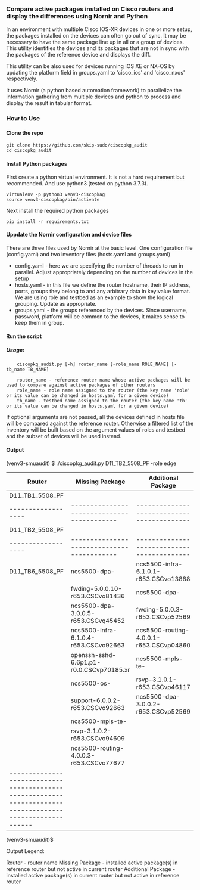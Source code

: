 ### Compare active packages installed on Cisco routers and display the differences using Nornir and Python   

In an environment with multiple Cisco IOS-XR devices in one or more setup, the packages installed on the devices can often go out of sync. It may be necessary to have the same package line up in all or a group of devices. This utility identifies the devices and its packages that are not in sync with the packages of the reference device and displays the diff.

This utility can be also used for devices running IOS XE or NX-OS by updating the platform field in groups.yaml to 'cisco_ios' and 'cisco_nxos' respectively.    

It uses Nornir (a python based automation framework) to parallelize the information gathering from multiple devices and python to process and display the result in tabular format. 

### How to Use 
#### Clone the repo 
```
git clone https://github.com/skip-sudo/ciscopkg_audit
cd ciscopkg_audit 
```

#### Install Python packages 
First create a python virtual environment. It is not a hard requirement but recommended. And use python3 (tested on python 3.7.3).
```
virtualenv -p python3 venv3-ciscopkag
source venv3-ciscopkag/bin/activate
```
Next install the required python packages 
```
pip install -r requirements.txt
```

#### Uppdate the Nornir configuration and device files   
There are three files used by Nornir at the basic level. One configuration file (config.yaml) and two inventory files (hosts.yaml and groups.yaml)

* config.yaml - here we are specifying the number of threads to run in parallel. Adjust appropriately depending on the number of devices in the setup
* hosts.yaml - in this file we define the router hostname, their IP address, ports, groups they belong to and any arbitrary data in key:value format. We are using role and testbed as an example to show the logical grouping. Update as appropriate. 
* groups.yaml - the groups referenced by the devices. Since username, password, platform will be common to the devices, it makes sense to keep them in group. 

#### Run the script 
##### Usage: 
        ciscopkg_audit.py [-h] router_name [-role_name ROLE_NAME] [-tb_name TB_NAME]

        router_name - reference router name whose active packages will be used to compare against active packages of other routers 
        role_name - role name assigned to the router (the key name 'role' or its value can be changed in hosts.yaml for a given device)
        tb_name - testbed name assigned to the router (the key name 'tb' or its value can be changed in hosts.yaml for a given device)

If optional arguments are not passed, all the devices defined in hosts file will be compared against the reference router. Otherwise a filtered list of the inventory will be built based on the argument values of roles and testbed and the subset of devices will be used instead. 

#### Output

(venv3-smuaudit) $ ./ciscopkg_audit.py D11_TB2_5508_PF -role edge 


|      Router      |             Missing Package              |            Additional Package            |
| ---------------- | -----------------------------------------| ---------------------------------------- |
| D11_TB1_5508_PF  |                                          |                                          |
|------------------|------------------------------------------|------------------------------------------|
| D11_TB2_5508_PF  |                                          |                                          |
|------------------|------------------------------------------|------------------------------------------|
| D11_TB6_5508_PF  | ncs5500-dpa-                             | ncs5500-infra-6.1.0.1-r653.CSCvo13888    |
|                  | fwding-5.0.0.10-r653.CSCvo81436          | ncs5500-dpa-                             |
|                  | ncs5500-dpa-3.0.0.5-r653.CSCvq45452      | fwding-5.0.0.3-r653.CSCvp52569           |
|                  | ncs5500-infra-6.1.0.4-r653.CSCvo92663    | ncs5500-routing-4.0.0.1-r653.CSCvp04860  |
|                  | openssh-sshd-6.6p1.p1-r0.0.CSCvp70185.xr | ncs5500-mpls-te-                         |
|                  | ncs5500-os-                              | rsvp-3.1.0.1-r653.CSCvp46117             |
|                  | support-6.0.0.2-r653.CSCvo92663          | ncs5500-dpa-3.0.0.2-r653.CSCvp52569      |
|                  | ncs5500-mpls-te-                         |                                          |
|                  | rsvp-3.1.0.2-r653.CSCvo94609             |                                          |
|                  | ncs5500-routing-4.0.0.3-r653.CSCvo77677  |                                          |
|--------------------------------------------------------------------------------------------------------|

(venv3-smuaudit)$

Output Legend: 

Router - router name 
Missing Package - installed active package(s) in reference router but not active in current router 
Additional Package - installed active package(s) in current router but not active in reference router

